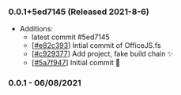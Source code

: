 ### 0.0.1+5ed7145 (Released 2021-8-6)
* Additions:
    * latest commit #5ed7145
    * [[#e82c393](https://github.com/Freymaurer/office-fable/commit/e82c39381644ae07bd3da3327a3a6c786c1e098d)] Intial commit of OfficeJS.fs
    * [[#c929377](https://github.com/Freymaurer/office-fable/commit/c9293776773e9e04250fb2c18ead3e7e7d42c2c4)] Add project, fake build chain :sparkles:
    * [[#5a7f947](https://github.com/Freymaurer/office-fable/commit/5a7f9475b1fd7b2960d3476feff9348ce98fbc93)] Initial commit :tada:

### 0.0.1 - 06/08/2021
